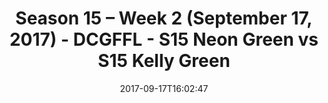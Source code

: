 ---
title: Season 15 – Week 2 (September 17, 2017) - DCGFFL - S15 Neon Green vs S15 Kelly
  Green
teams-score:
- team: _teams/s15-neon-green.md
  score: 12
- team: _teams/s15-kelly-green.md
  score: 14
mvp: Alex Harvey, Andrew Mertens
game-ball: Kevin Hamilton, Chase Noye
season: 15
week: 2
date: '2017-09-17T16:02:47'
pageid: season-15-week-2-september-17-2017-5687-vs-5685
---